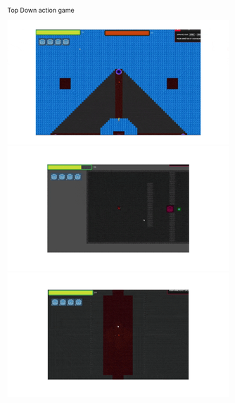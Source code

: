Top Down action game


![til](https://github.com/Anthony-Guillaume/Conquest/blob/master/Conquest%20demo%201.gif)
![til](https://github.com/Anthony-Guillaume/Conquest/blob/master/Conquest%20demo%202.gif)
![til](https://github.com/Anthony-Guillaume/Conquest/blob/master/Conquest%20demo%203.gif)
